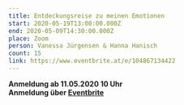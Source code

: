 ```yaml
---
title: Entdeckungsreise zu meinen Emotionen
start: 2020-05-19T13:00:00.000Z
end: 2020-05-09T14:30:00.000Z
place: Zoom
person: Vanessa Jürgensen & Hanna Hanisch
count: 15
link: https://www.eventbrite.at/e/104867134422
---
```

**Anmeldung ab 11.05.2020 10 Uhr**\
**Anmeldung über [Eventbrite ](https://www.eventbrite.at/e/104867134422)**